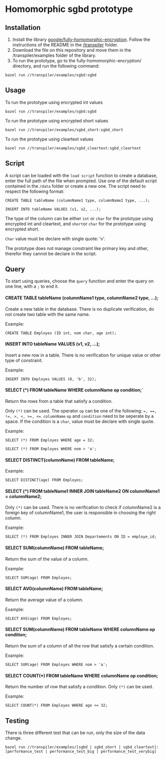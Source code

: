 # Homomorphic sgbd prototype

## Installation
1. Install the library [google/fully-homomorphic-encryption](https://github.com/google/fully-homomorphic-encryption). Follow the instructions of the README in the [/transpiler](https://github.com/google/fully-homomorphic-encryption/tree/main/transpiler) folder.
2. Download the file on this repository and move them in the /transpiler/examples folder of the library.
3. To run the prototype, go to the fully-homomorphic-encryption/ directory, and run the following command: 
```
bazel run //transpiler/examples/sgbd:sgbd
```


## Usage
To run the prototype using encrypted int values
```
bazel run //transpiler/examples/sgbd:sgbd
```
  
To run the prototype using encrypted short values
```
bazel run //transpiler/examples/sgbd_short:sgbd_short
```
  
To run the prototype using cleartext values
```
bazel run //transpiler/examples/sgbd_cleartext:sgbd_cleartext
```

## Script
A script can be loaded with the `load script` function to create a database, enter the full path of the file when prompted. Use one of the default script contained in the `/data` folder or create a new one. The script need to respect the following format: 

```
CREATE TABLE tableName (columnName1 type, columnName2 type, ...);

INSERT INTO tableName VALUES (v1, v2, ...);
```

The type of the column can be either `int` or `char` for the prototype using encrypted int and cleartext, and `short`or `char` for the prototype using encrypted short.

`Char` value must be declare with single quote: 'v'.

The prototype does not manage constraint like primary key and other, therefor they cannot be declare in the script.

## Query
To start using queries, choose the `query` function and enter the query on one line, with a `;` to end it.

#### CREATE TABLE tableName (columnName1 type, columnName2 type, ...);
Create a new table in the database. There is no duplicate verification, do not create two table with the same name.

Example: 
```
CREATE TABLE Employes (ID int, nom char, age int);
```

#### INSERT INTO tableName VALUES (v1, v2, ...);
Insert a new row in a table. There is no verification for unique value or other type of constraint.

Example: 
```
INSERT INTO Employes VALUES (0, 'b', 32);
```

#### SELECT (*) FROM tableName WHERE columnName op condition;` 
Return the rows from a table that satisfy a condition.

Only `(*)` can be used. The operator `op` can be one of the following: `=, ==, !=, >, <, >=, <=`. `columnName` `op` and `condition` need to be seperate by a space. If the condition is a `char`, value must be declare with single quote. 

Example: 
```
SELECT (*) FROM Employes WHERE age = 32;
```

```
SELECT (*) FROM Employes WHERE nom > 'a';
```

#### SELECT DISTINCT(columnName) FROM tableName;

Example: 
```
SELECT DISTINCT(age) FROM Employes;
```

#### SELECT (*) FROM tableName1 INNER JOIN tableName2 ON columnName1 = columnName2;

Only `(*)` can be used. There is no verification to check if columnName2 is a foreign key of columnName1, the user is responsible in choosing the right column.

Example: 
```
SELECT (*) FROM Employes INNER JOIN Departements ON ID = employe_id;
```

#### SELECT SUM(columnName) FROM tableName;
Return the sum of the value of a column.


Example: 
```
SELECT SUM(age) FROM Employes;
```

#### SELECT AVG(columnName) FROM tableName;
Return the average value of a column.


Example: 
```
SELECT AVG(age) FROM Employes;
```

#### SELECT SUM(columnName) FROM tableName WHERE columnName op condition;
Return the sum of a column of all the row that satisfy a certain condition.

Example: 
```
SELECT SUM(age) FROM Employes WHERE nom > 'a';
```

#### SELECT COUNT(*) FROM tableName WHERE columnName op condition;
Return the number of row that satisfy a condition. Only `(*)` can be used.

Example: 
```
SELECT COUNT(*) FROM Employes WHERE age <= 32;
```

## Testing
There is three different test that can be run, only the size of the data change.
```
bazel run //transpiler/examples/[sgbd | sgbd_short | sgbd_cleartext]:[performance_test | performance_test_big | performance_test_verybig]
```

